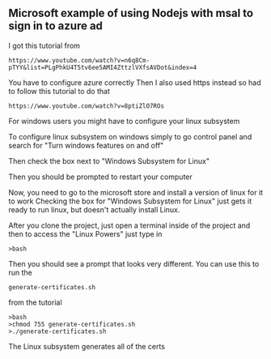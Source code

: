## Microsoft example of using Nodejs with msal to sign in to azure ad

 I got this tutorial from 
 ```
https://www.youtube.com/watch?v=n6q8Cm-pTYY&list=PLgPhkU4T5tv6ee5AMI4ZttzlVXfsAVDot&index=4
 ```
 
 You have to configure azure correctly
Then I also used https instead so had to follow this tutorial to do that


```
https://www.youtube.com/watch?v=8ptiZlO7ROs
```
For windows users you might have to configure your linux subsystem

To configure linux subsystem on windows simply to go control panel and search for
"Turn windows features on and off"

Then check the box next to "Windows Subsystem for Linux"

Then you should be prompted to restart your computer

Now, you need to go to the microsoft store and install a version of linux for it to work
Checking the box for "Windows Subsystem for Linux" just gets it ready to run linux, but doesn't actually install Linux.

After you clone the project, just open a terminal inside of the project and then to access the "Linux Powers" just type in
```
>bash
```
Then you should see a prompt that looks very different.
You can use this to run the 
```
generate-certificates.sh
```
from the tutorial
```
>bash
>chmod 755 generate-certificates.sh
>./generate-certificates.sh
```
The Linux subsystem generates all of the certs 